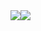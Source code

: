 <div style="display:flex;align-items:center;">
  <a href="https://github.com/Behruzbek1212?tab=repositories">
    <img src="![Anurag's GitHub stats](https://github-readme-stats.vercel.app/api?username=anuraghazra&show_icons=true&theme=transparent)" />
  </a>
  <a href="https://github.com/Behruzbek1212?tab=repositories">
    <img src="https://github-readme-stats.vercel.app/api/top-langs?username=python019&show_icons=true&theme=material-palenight&hide_border=true&layout=compact" />
  </a>
 
</div>
